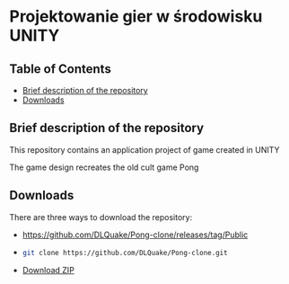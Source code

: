 # Projektowanie gier w środowisku UNITY

## Table of Contents
 * [Brief description of the repository](#brief-description-of-the-repository)
 * [Downloads](#downloads)

## Brief description of the repository
This repository contains an application project of game created in UNITY

The game design recreates the old cult game Pong

## Downloads
There are three ways to download the repository:

* https://github.com/DLQuake/Pong-clone/releases/tag/Public

* ```bash
  git clone https://github.com/DLQuake/Pong-clone.git
  ```
* [Download ZIP](https://github.com/DLQuake/Pong-clone/archive/refs/heads/main.zip)
